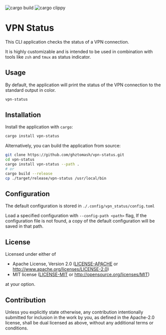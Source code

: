 ![cargo build](https://github.com/ghztomash/vpn-status/actions/workflows/rust.yml/badge.svg)
![cargo clippy](https://github.com/ghztomash/vpn-status/actions/workflows/rust-clippy.yml/badge.svg)

# VPN Status

This CLI application checks the status of a VPN connection.

It is highly customizable and is intended to be used in combination with tools like `zsh` and `tmux` as status indicator.
## Usage

By default, the application will print the status of the VPN connection to the standard output in color.
```sh
vpn-status
```

## Installation

Install the application with `cargo`:
```sh 
cargo install vpn-status
```

Alternatively, you can build the application from source:
```sh
git clone https://github.com/ghztomash/vpn-status.git
cd vpn-status
cargo install vpn-status --path .
# or
cargo build --release
cp ./target/release/vpn-status /usr/local/bin
```

## Configuration

The default configuration is stored in `./.config/vpn_status/config.toml`

Load a specified configuration with `--config-path <path>` flag, If the configuration file is not found, a copy of the default configuration will be saved in that path.

## License

Licensed under either of

 * Apache License, Version 2.0
   ([LICENSE-APACHE](LICENSE-APACHE) or http://www.apache.org/licenses/LICENSE-2.0)
 * MIT license
   ([LICENSE-MIT](LICENSE-MIT) or http://opensource.org/licenses/MIT)

at your option.

## Contribution

Unless you explicitly state otherwise, any contribution intentionally submitted
for inclusion in the work by you, as defined in the Apache-2.0 license, shall be
dual licensed as above, without any additional terms or conditions.
